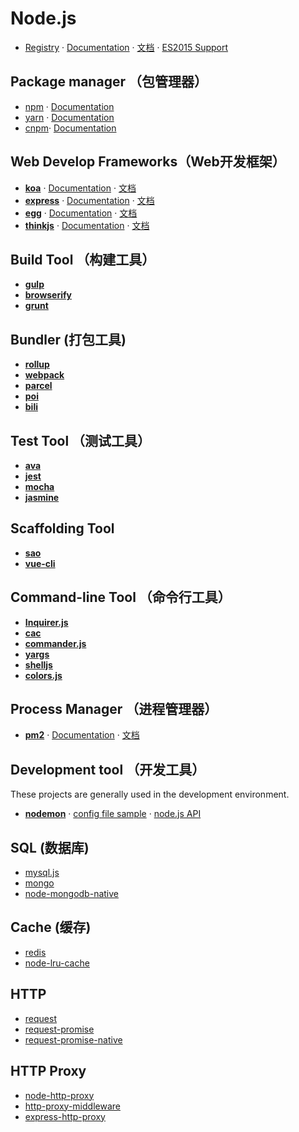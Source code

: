 # Node.js

- [Registry](https://github.com/nodejs/node) · [Documentation](https://nodejs.org/en/docs/) · [文档](http://nodejs.cn/api/) · [ES2015 Support](http://node.green/)

## Package manager （包管理器）

- [npm](https://github.com/npm/npm) · [Documentation](https://docs.npmjs.com/)
- [yarn](https://github.com/yarnpkg/yarn) · [Documentation](https://yarnpkg.com/en/docs)
- [cnpm](https://github.com/cnpm/cnpm)· [Documentation](http://npm.taobao.org/)

## Web Develop Frameworks（Web开发框架）

- [**koa**][1]      · [Documentation][2]  · [文档][3]
- [**express**][4]  · [Documentation][5]  · [文档][6]
- [**egg**][7]      · [Documentation][8]  · [文档][9]
- [**thinkjs**][10] · [Documentation][11] · [文档][12]


## Build Tool （构建工具）

- [**gulp**](https://github.com/gulpjs/gulp)
- [**browserify**](https://github.com/browserify/browserify)
- [**grunt**](https://github.com/gruntjs/grunt)


## Bundler (打包工具)

- [**rollup**](https://github.com/rollup/rollup)
- [**webpack**](https://github.com/webpack/webpack)
- [**parcel**](https://github.com/parcel-bundler/parcel)
- [**poi**](https://github.com/egoist/poi)
- [**bili**](https://github.com/egoist/bili)


## Test Tool （测试工具）

- [**ava**](https://github.com/avajs/ava)
- [**jest**](https://github.com/facebook/jest)
- [**mocha**](https://github.com/mochajs/mocha)
- [**jasmine**](https://github.com/jasmine/jasmine)


## Scaffolding Tool

- [**sao**](https://github.com/saojs/sao)
- [**vue-cli**](https://github.com/vuejs/vue-cli)


## Command-line Tool （命令行工具）

- [**Inquirer.js**](https://github.com/sboudrias/Inquirer.js)
- [**cac**](https://github.com/cacjs/cac)
- [**commander.js**](https://github.com/tj/commander.js)
- [**yargs**](https://github.com/yargs/yargs)
- [**shelljs**](http://documentup.com/shelljs/shelljs)
- [**colors.js**](https://github.com/marak/colors.js/)


## Process Manager （进程管理器）

- [**pm2**](https://github.com/Unitech/PM2/) · [Documentation](http://pm2.keymetrics.io/) · [文档](https://wohugb.gitbooks.io/pm2)


## Development tool （开发工具）

These projects are generally used in the development environment.

- [**nodemon**](https://github.com/remy/nodemon) · [config file sample](https://github.com/remy/nodemon/blob/master/doc/sample-nodemon.md) · [node.js API](https://github.com/remy/nodemon/blob/master/doc/requireable.md)


## SQL (数据库)

- [mysql.js](https://github.com/mysqljs/mysql)
- [mongo](https://github.com/mongodb/mongo)
- [node-mongodb-native](https://github.com/mongodb/node-mongodb-native)


## Cache (缓存)

- [redis](https://github.com/antirez/redis)
- [node-lru-cache](https://github.com/isaacs/node-lru-cache)

## HTTP

- [request](https://github.com/request/request)
- [request-promise](https://github.com/request/request-promise)
- [request-promise-native](https://github.com/request/request-promise-native)

## HTTP Proxy

- [node-http-proxy](https://github.com/nodejitsu/node-http-proxy)
- [http-proxy-middleware](https://github.com/chimurai/http-proxy-middleware)
- [express-http-proxy](https://github.com/villadora/express-http-proxy)


[1]: https://github.com/koajs/koa
[2]: http://koajs.com/
[3]: http://www.koacn.com/
[4]: https://github.com/expressjs/express
[5]: http://expressjs.com/
[6]: http://expressjs.com/zh-cn/
[7]: https://github.com/eggjs/egg/
[8]: https://eggjs.org/en/index.html
[9]: https://eggjs.org/
[10]: https://github.com/thinkjs/thinkjs
[11]: https://thinkjs.org/en/doc/3.0/index.html
[12]: https://thinkjs.org/
